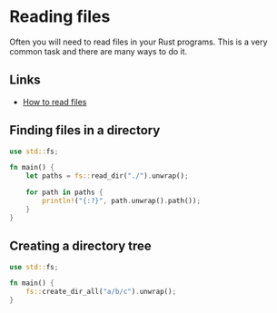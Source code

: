 # Reading files
Often you will need to read files in your Rust programs. This is a very common task and there are many ways to do it.

## Links

- [How to read files](https://blog.logrocket.com/how-to-read-files-rust/)

## Finding files in a directory

```rust
use std::fs;

fn main() {
    let paths = fs::read_dir("./").unwrap();

    for path in paths {
        println!("{:?}", path.unwrap().path());
    }
}
```

## Creating a directory tree

```rust
use std::fs;

fn main() {
    fs::create_dir_all("a/b/c").unwrap();
}
```